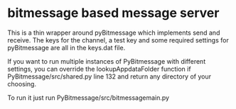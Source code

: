 bitmessage based message server
===============================

This is a thin wrapper around pyBitmessage which implements send and receive. The keys for the channel, a test key and some required settings for pyBitmessage are all in the keys.dat file.

If you want to run multiple instances of PyBitmessage with different settings, you can override the lookupAppdataFolder function if PyBitmessage/src/shared.py line 132 and return any directory of your choosing.

To run it just run PyBitmessage/src/bitmessagemain.py
